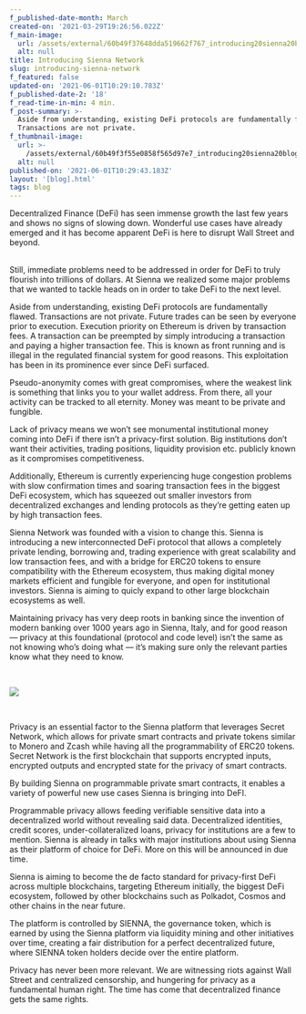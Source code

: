 ```yaml
---
f_published-date-month: March
created-on: '2021-03-29T19:26:56.022Z'
f_main-image:
  url: /assets/external/60b49f37648dda519662f767_introducing20sienna20blog.jpg
  alt: null
title: Introducing Sienna Network
slug: introducing-sienna-network
f_featured: false
updated-on: '2021-06-01T10:29:10.783Z'
f_published-date-2: '18'
f_read-time-in-min: 4 min.
f_post-summary: >-
  Aside from understanding, existing DeFi protocols are fundamentally flawed.
  Transactions are not private.
f_thumbnail-image:
  url: >-
    /assets/external/60b49f3f55e0858f565d97e7_introducing20sienna20blog20thump.jpg
  alt: null
published-on: '2021-06-01T10:29:43.183Z'
layout: '[blog].html'
tags: blog
---
```


Decentralized Finance (DeFi) has seen immense growth the last few years and shows no signs of slowing down. Wonderful use cases have already emerged and it has become apparent DeFi is here to disrupt Wall Street and beyond.  
‍

Still, immediate problems need to be addressed in order for DeFi to truly flourish into trillions of dollars. At Sienna we realized some major problems that we wanted to tackle heads on in order to take DeFi to the next level.

  
Aside from understanding, existing DeFi protocols are fundamentally flawed. Transactions are not private. Future trades can be seen by everyone prior to execution. Execution priority on Ethereum is driven by transaction fees. A transaction can be preempted by simply introducing a transaction and paying a higher transaction fee. This is known as front running and is illegal in the regulated financial system for good reasons. This exploitation has been in its prominence ever since DeFi surfaced.

  
Pseudo-anonymity comes with great compromises, where the weakest link is something that links you to your wallet address. From there, all your activity can be tracked to all eternity. Money was meant to be private and fungible.

  
Lack of privacy means we won’t see monumental institutional money coming into DeFi if there isn’t a privacy-first solution. Big institutions don’t want their activities, trading positions, liquidity provision etc. publicly known as it compromises competitiveness.

  
Additionally, Ethereum is currently experiencing huge congestion problems with slow confirmation times and soaring transaction fees in the biggest DeFi ecosystem, which has squeezed out smaller investors from decentralized exchanges and lending protocols as they’re getting eaten up by high transaction fees.

  
Sienna Network was founded with a vision to change this. Sienna is introducing a new interconnected DeFi protocol that allows a completely private lending, borrowing and, trading experience with great scalability and low transaction fees, and with a bridge for ERC20 tokens to ensure compatibility with the Ethereum ecosystem, thus making digital money markets efficient and fungible for everyone, and open for institutional investors. Sienna is aiming to quicly expand to other large blockchain ecosystems as well.

  
Maintaining privacy has very deep roots in banking since the invention of modern banking over 1000 years ago in Sienna, Italy, and for good reason — privacy at this foundational (protocol and code level) isn’t the same as not knowing who’s doing what — it’s making sure only the relevant parties know what they need to know.

‍

![](/assets/external/60b4a0ebb8ee6f61eab672cb_flagweb.jpg)

‍

Privacy is an essential factor to the Sienna platform that leverages Secret Network, which allows for private smart contracts and private tokens similar to Monero and Zcash while having all the programmability of ERC20 tokens. Secret Network is the first blockchain that supports encrypted inputs, encrypted outputs and encrypted state for the privacy of smart contracts.

  
By building Sienna on programmable private smart contracts, it enables a variety of powerful new use cases Sienna is bringing into DeFI.

  
Programmable privacy allows feeding verifiable sensitive data into a decentralized world without revealing said data. Decentralized identities, credit scores, under-collateralized loans, privacy for institutions are a few to mention. Sienna is already in talks with major institutions about using Sienna as their platform of choice for DeFi. More on this will be announced in due time.

  
Sienna is aiming to become the de facto standard for privacy-first DeFi across multiple blockchains, targeting Ethereum initially, the biggest DeFi ecosystem, followed by other blockchains such as Polkadot, Cosmos and other chains in the near future.

  
The platform is controlled by SIENNA, the governance token, which is earned by using the Sienna platform via liquidity mining and other initiatives over time, creating a fair distribution for a perfect decentralized future, where SIENNA token holders decide over the entire platform.

  
Privacy has never been more relevant. We are witnessing riots against Wall Street and centralized censorship, and hungering for privacy as a fundamental human right. The time has come that decentralized finance gets the same rights.
